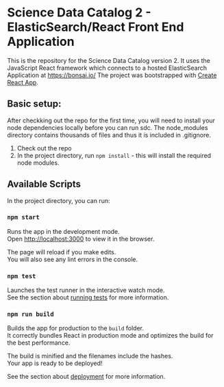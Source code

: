 # Science Data Catalog 2 - ElasticSearch/React Front End Application

This is the repository for the Science Data Catalog version 2.  It uses the JavaScript React framework which connects to a hosted ElasticSearch Application at https://bonsai.io/   The project was bootstrapped with [Create React App](https://github.com/facebook/create-react-app).

## Basic setup:
After checkking out the repo for the first time, you will need to install your node dependencies locally before you can run sdc.  The node_modules directory contains thousands of files and thus it is included in .gitignore.

1.  Check out the repo
2.  In the project directory, run ```npm install``` - this will install the required node modules.


## Available Scripts

In the project directory, you can run:

### `npm start`

Runs the app in the development mode.<br>
Open [http://localhost:3000](http://localhost:3000) to view it in the browser.

The page will reload if you make edits.<br>
You will also see any lint errors in the console.

### `npm test`

Launches the test runner in the interactive watch mode.<br>
See the section about [running tests](https://facebook.github.io/create-react-app/docs/running-tests) for more information.

### `npm run build`

Builds the app for production to the `build` folder.<br>
It correctly bundles React in production mode and optimizes the build for the best performance.

The build is minified and the filenames include the hashes.<br>
Your app is ready to be deployed!

See the section about [deployment](https://facebook.github.io/create-react-app/docs/deployment) for more information.

